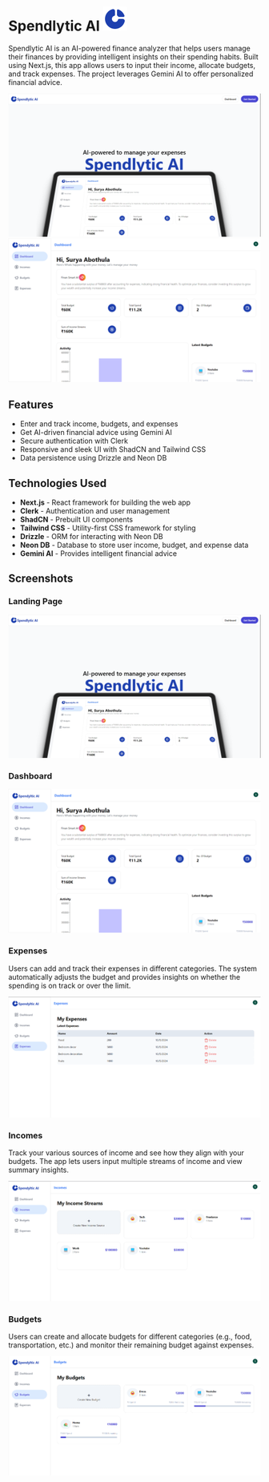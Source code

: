 # Spendlytic AI ![Spendlytic AI Logo](/public/chart-donut.svg)

Spendlytic AI is an AI-powered finance analyzer that helps users manage their finances by providing intelligent insights on their spending habits. Built using Next.js, this app allows users to input their income, allocate budgets, and track expenses. The project leverages Gemini AI to offer personalized financial advice.

![Spendlytic AI Landing Page](/public/landing.png)
![Spendlytic AI Dashboard](/public/dashboard.png)

## Features

- Enter and track income, budgets, and expenses
- Get AI-driven financial advice using Gemini AI
- Secure authentication with Clerk
- Responsive and sleek UI with ShadCN and Tailwind CSS
- Data persistence using Drizzle and Neon DB

## Technologies Used

- **Next.js** - React framework for building the web app
- **Clerk** - Authentication and user management
- **ShadCN** - Prebuilt UI components
- **Tailwind CSS** - Utility-first CSS framework for styling
- **Drizzle** - ORM for interacting with Neon DB
- **Neon DB** - Database to store user income, budget, and expense data
- **Gemini AI** - Provides intelligent financial advice

## Screenshots

### Landing Page

![Spendlytic AI Landing Page](/public/landing.png)

### Dashboard

![Spendlytic AI Dashboard](/public/dashboard.png)

### Expenses

Users can add and track their expenses in different categories. The system automatically adjusts the budget and provides insights on whether the spending is on track or over the limit.

![Spendlytic AI Expenses](/public/expenses.png)

### Incomes

Track your various sources of income and see how they align with your budgets. The app lets users input multiple streams of income and view summary insights.

![Spendlytic AI Incomes](/public/incomes.png)

### Budgets

Users can create and allocate budgets for different categories (e.g., food, transportation, etc.) and monitor their remaining budget against expenses.

![Spendlytic AI Budgets](/public/budgets.png)
